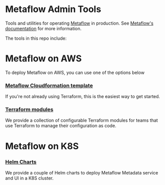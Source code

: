 # Metaflow Admin Tools

Tools and utilities for operating [Metaflow](https://github.com/Netflix/metaflow) in production. See [Metaflow's documentation](https://docs.metaflow.org) for more information.

The tools in this repo include:

# Metaflow on AWS

To deploy Metaflow on AWS, you can use one of the options below

### [Metaflow Cloudformation template](./aws/cloudformation)

If you're not already using Terraform, this is the easiest way to get started.

### [Terraform modules](./aws/terraform)

We provide a collection of configurable Terraform modules for teams that use Terraform to manage their configuration as code.

# Metaflow on K8S

### [Helm Charts](./k8s/helm/metaflow)
We provide a couple of Helm charts to deploy Metaflow Metadata service and UI in a K8S cluster.


